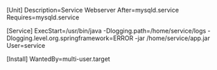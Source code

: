 [Unit]
Description=Service Webserver
After=mysqld.service
Requires=mysqld.service

[Service]
ExecStart=/usr/bin/java -Dlogging.path=/home/service/logs -Dlogging.level.org.springframework=ERROR -jar /home/service/app.jar
User=service

[Install]
WantedBy=multi-user.target

